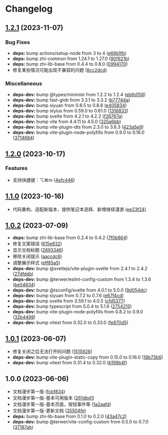 # Changelog

## [1.2.1](https://github.com/terwer/siyuan-plugin-random-doc/compare/v1.2.0...v1.2.1) (2023-11-07)
### Bug Fixes
* **deps:** bump actions/setup-node from 3 to 4 ([e66b1fb](https://github.com/terwer/siyuan-plugin-random-doc/commit/e66b1fb67443ea1db65b6a0e0bf0fc746b95c443))
* **deps:** bump zhi-common from 1.24.1 to 1.27.0 ([90f921b](https://github.com/terwer/siyuan-plugin-random-doc/commit/90f921b1e09d4e1d78c12f9e20f2eca9d07e9d79))
* **deps:** bump zhi-lib-base from 0.4.4 to 0.8.0 ([0994170](https://github.com/terwer/siyuan-plugin-random-doc/commit/0994170ce27d8b7202a4f3209fcf74b8d6094422))
* 修复某些情况可能出现不兼容的问题 ([8cc2dcd](https://github.com/terwer/siyuan-plugin-random-doc/commit/8cc2dcdaa6489e9c7eda7d774570beed165ddf25))
### Miscellaneous
* **deps-dev:** bump @types/minimist from 1.2.2 to 1.2.4 ([eb6d158](https://github.com/terwer/siyuan-plugin-random-doc/commit/eb6d158c5751b5f5d8f5c444ac9bdda093f654ea))
* **deps-dev:** bump fast-glob from 3.3.1 to 3.3.2 ([b77744a](https://github.com/terwer/siyuan-plugin-random-doc/commit/b77744ac605e60748497fd0b7a8d893ecfab4679))
* **deps-dev:** bump siyuan from 0.8.5 to 0.8.8 ([e405834](https://github.com/terwer/siyuan-plugin-random-doc/commit/e405834fade0e983209659a971102b284ade558c))
* **deps-dev:** bump stylus from 0.59.0 to 0.61.0 ([1316833](https://github.com/terwer/siyuan-plugin-random-doc/commit/1316833b1a36e7224b29af9985f13cc8098d79db))
* **deps-dev:** bump svelte from 4.2.1 to 4.2.2 ([f26767a](https://github.com/terwer/siyuan-plugin-random-doc/commit/f26767abe491a90e8f59d35ba822d00c6c2d0c9b))
* **deps-dev:** bump vite from 4.4.11 to 4.5.0 ([325a6bb](https://github.com/terwer/siyuan-plugin-random-doc/commit/325a6bbe6e7d1109a7e1971cf83da2e7271603d6))
* **deps-dev:** bump vite-plugin-dts from 2.3.0 to 3.6.3 ([423a5e9](https://github.com/terwer/siyuan-plugin-random-doc/commit/423a5e97e65b4337f2bd2187c783b62785cc69c2))
* **deps-dev:** bump vite-plugin-node-polyfills from 0.9.0 to 0.16.0 ([3714684](https://github.com/terwer/siyuan-plugin-random-doc/commit/3714684a19b4475ebe6e22b5e17bb871286b84f8))
## [1.2.0](https://github.com/terwer/siyuan-plugin-random-doc/compare/v1.1.0...v1.2.0) (2023-10-17)
### Features
* 支持快捷键：⌥⌘m ([4efc446](https://github.com/terwer/siyuan-plugin-random-doc/commit/4efc446edec8f1dcc7abea0ad3ec6f3cafc9826a))
## [1.1.0](https://github.com/terwer/siyuan-plugin-random-doc/compare/v1.0.2...v1.1.0) (2023-10-16)
* 代码重构、适配新版本、提供笔记本选择、新增继续漫游 ([ee23f24](https://github.com/terwer/siyuan-plugin-random-doc/commit/ee23f240616ebf5f8574bc14db63366c753ce59c))
## [1.0.2](https://github.com/terwer/siyuan-plugin-random-doc/compare/v1.0.1...v1.0.2) (2023-07-09)
* **deps:** bump zhi-lib-base from 0.2.4 to 0.4.2 ([7f0b864](https://github.com/terwer/siyuan-plugin-random-doc/commit/7f0b8642d79888c81e41f7e299c68d3fdb45972a))
* 修复文案错误 ([615e632](https://github.com/terwer/siyuan-plugin-random-doc/commit/615e63281f167e3c861b8e8f5196d1ddd591d739))
* 显示文档标题 ([2693346](https://github.com/terwer/siyuan-plugin-random-doc/commit/2693346fd3fe72d8e5be80d3e691fe43a6ac7f8a))
* 移除关闭提示 ([aaccdc6](https://github.com/terwer/siyuan-plugin-random-doc/commit/aaccdc62c01ecbbd22edb7db1cb4b3cba04e08fd))
* 调整展示样式 ([eff85a5](https://github.com/terwer/siyuan-plugin-random-doc/commit/eff85a5d128d00d97025e2c0aa964f294b35dc21))
* **deps-dev:** bump @sveltejs/vite-plugin-svelte from 2.4.1 to 2.4.2 ([27dfddb](https://github.com/terwer/siyuan-plugin-random-doc/commit/27dfddbd91247c5e0580a104eb4b646f164ecaf1))
* **deps-dev:** bump @terwer/eslint-config-custom from 1.3.4 to 1.3.6 ([be54834](https://github.com/terwer/siyuan-plugin-random-doc/commit/be548341a99cfb4b6a8fd5e6c0b296b1fec3837f))
* **deps-dev:** bump @tsconfig/svelte from 4.0.1 to 5.0.0 ([9d054dc](https://github.com/terwer/siyuan-plugin-random-doc/commit/9d054dc83c657405815dd43be1f55226754dd8d2))
* **deps-dev:** bump siyuan from 0.7.2 to 0.7.6 ([e67f4cd](https://github.com/terwer/siyuan-plugin-random-doc/commit/e67f4cd06bec5cf809ec6074ba55075e561cdf36))
* **deps-dev:** bump svelte from 3.59.1 to 4.0.5 ([cfd5377](https://github.com/terwer/siyuan-plugin-random-doc/commit/cfd53773cedc15174d07beeb4fc9e3c62f0fc0f1))
* **deps-dev:** bump typescript from 5.0.4 to 5.1.6 ([2754215](https://github.com/terwer/siyuan-plugin-random-doc/commit/2754215a6a8a7b42143ec1ac1130daed6ff7cfb6))
* **deps-dev:** bump vite-plugin-node-polyfills from 0.8.2 to 0.9.0 ([32b4498](https://github.com/terwer/siyuan-plugin-random-doc/commit/32b4498621db8c21751f5ab192cebed186b7dc10))
* **deps-dev:** bump vitest from 0.32.0 to 0.33.0 ([fe870d5](https://github.com/terwer/siyuan-plugin-random-doc/commit/fe870d5a2e4d777f33ebb15b358fa4fb355a6a73))
## [1.0.1](https://github.com/terwer/siyuan-plugin-random-doc/compare/v1.0.0...v1.0.1) (2023-06-07)
* 修复关闭之后无法打开的问题 ([1515926](https://github.com/terwer/siyuan-plugin-random-doc/commit/15159268aa3fbaaf18ffe2dc8a18c37d2b8dba34))
* **deps-dev:** bump vite-plugin-static-copy from 0.15.0 to 0.16.0 ([18b73b6](https://github.com/terwer/siyuan-plugin-random-doc/commit/18b73b691ec8bc0a455a2a40538054ac80d4081c))
* **deps-dev:** bump vitest from 0.31.4 to 0.32.0 ([b199b4f](https://github.com/terwer/siyuan-plugin-random-doc/commit/b199b4ffcaebb058661175b55b328021ea0d7f00))
## 1.0.0 (2023-06-06)
* 文档漫步第一版 ([fcbf834](https://github.com/terwer/siyuan-plugin-random-doc/commit/fcbf834c1bf9183316dfa67748f84eb6fcf92f54))
* 文档漫步第一版-基本可用版本 ([261dbd1](https://github.com/terwer/siyuan-plugin-random-doc/commit/261dbd1ab599548cb2e345436323bd4b897355c1))
* 文档漫步第一版-基本页面，按钮事件等 ([1a2aafd](https://github.com/terwer/siyuan-plugin-random-doc/commit/1a2aafda47b2d446279275380dc6e8e65186895e))
* 文档漫步第一版-更新文档 ([35504fe](https://github.com/terwer/siyuan-plugin-random-doc/commit/35504feae3c3f66908c8c59305bb03922b10ad1e))
* **deps:** bump zhi-lib-base from 0.1.0 to 0.2.0 ([43a47c2](https://github.com/terwer/siyuan-plugin-random-doc/commit/43a47c225c01cd4d25b3d54dadeafa5254e63d43))
* **deps-dev:** bump @terwer/vite-config-custom from 0.5.0 to 0.7.0 ([37187ab](https://github.com/terwer/siyuan-plugin-random-doc/commit/37187ab869f20baa25b69951a2d3e28da05667d4))
